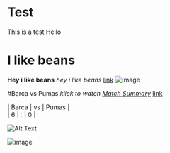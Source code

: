 # Test
This is a test
Hello

# I like beans
**Hey i like beans**
*hey i like beans*
[link](https://www.youtube.com)
![image](https://user-images.githubusercontent.com/110892382/183600164-5bf2a84a-f87d-4f13-8624-99155c9776d8.png)

#Barca vs Pumas
*klick to watch [Match Summary]()*
[link](https://youtu.be/jSp0HPdj7vk)


| Barca | vs | Pumas |  
| 6     |  :  |  0  |
  
  
  ![Alt Text](https://media.giphy.com/media/vFKqnCdLPNOKc/giphy.gif)

![image](https://user-images.githubusercontent.com/110892382/183609698-fea59129-82ae-4321-b4bc-dcfd026faed9.gif)



